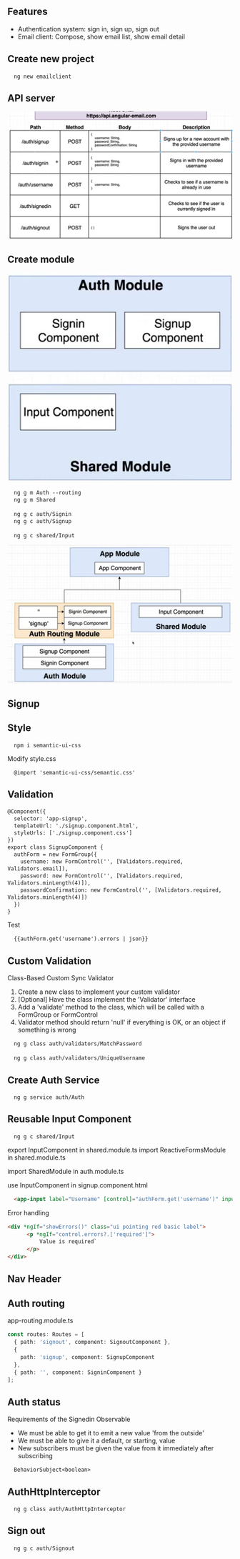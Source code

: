 ## Features
- Authentication system: sign in, sign up, sign out
- Email client: Compose, show email list, show email detail


## Create new project
```
  ng new emailclient
```

## API server
![](./api.png)


## Create module
![](./auth-module.png)
```
  ng g m Auth --routing
  ng g m Shared

  ng g c auth/Signin
  ng g c auth/Signup

  ng g c shared/Input
```
![](./modules-routing.png)


## Signup


## Style
```
  npm i semantic-ui-css
```
Modify style.css
```
  @import 'semantic-ui-css/semantic.css'
```


## Validation
```
@Component({
  selector: 'app-signup',
  templateUrl: './signup.component.html',
  styleUrls: ['./signup.component.css']
})
export class SignupComponent {
  authForm = new FormGroup({
    username: new FormControl('', [Validators.required, Validators.email]),
    password: new FormControl('', [Validators.required, Validators.minLength(4)]),
    passwordConfirmation: new FormControl('', [Validators.required, Validators.minLength(4)])
  })
}
```

Test
```
  {{authForm.get('username').errors | json}}
```

## Custom Validation
Class-Based Custom Sync Validator
1. Create a new class to implement your custom validator
2. [Optional] Have the class implement the 'Validator' interface
3. Add a 'validate' method to the class, which will be called with a FormGroup or FormControl
4. Validator method should return 'null' if everything is OK, or an object if something is wrong

```
  ng g class auth/validators/MatchPassword

  ng g class auth/validators/UniqueUsername
```


## Create Auth Service
```
  ng g service auth/Auth
```


## Reusable Input Component
```
  ng g c shared/Input
```
export InputComponent in shared.module.ts
import ReactiveFormsModule in shared.module.ts

import SharedModule in auth.module.ts

use InputComponent in signup.component.html
```html
  <app-input label="Username" [control]="authForm.get('username')" inputType="text"></app-input>
```

Error handling
```html
<div *ngIf="showErrors()" class="ui pointing red basic label">
      <p *ngIf="control.errors?.['required']">
          Value is required`
      </p>
</div>
```

## Nav Header


## Auth routing
app-routing.module.ts
```ts
const routes: Routes = [
  { path: 'signout', component: SignoutComponent },
  {
    path: 'signup', component: SignupComponent
  },
  { path: '', component: SigninComponent }
];
```

## Auth status
Requirements of the Signedin Observable
- We must be able to get it to emit a new value 'from the outside'
- We must be able to give it a default, or starting, value
- New subscribers must be given the value from it immediately after subscribing

```
  BehaviorSubject<boolean>
```

## AuthHttpInterceptor
```
  ng g class auth/AuthHttpInterceptor
```

## Sign out
```
  ng g c auth/Signout
```
